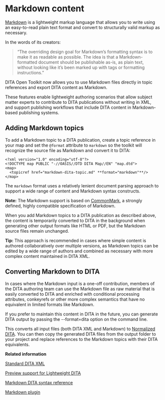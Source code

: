 # Markdown content

[Markdown](https://daringfireball.net/projects/markdown/) is a lightweight markup language that allows you to write using an easy-to-read plain text format and convert to structurally valid markup as necessary.

In the words of its creators:

> “The overriding design goal for Markdown’s formatting syntax is to make it as readable as possible. The idea is that a Markdown-formatted document should be publishable as-is, as plain text, without looking like it’s been marked up with tags or formatting instructions.”

DITA Open Toolkit now allows you to use Markdown files directly in topic references and export DITA content as Markdown.

These features enable lightweight authoring scenarios that allow subject matter experts to contribute to DITA publications without writing in XML, and support publishing workflows that include DITA content in Markdown-based publishing systems.

## Adding Markdown topics

To add a Markdown topic to a DITA publication, create a topic reference in your map and set the `@format` attribute to `markdown` so the toolkit will recognize the source file as Markdown and convert it to DITA:

```
<?xml version="1.0" encoding="utf-8"?>
<!DOCTYPE map PUBLIC "-//OASIS//DTD DITA Map//EN" "map.dtd">
<map>
  <topicref href="markdown-dita-topic.md" **format="markdown"**/>
</map>
```

The `markdown` format uses a relatively lenient document parsing approach to support a wide range of content and Markdown syntax constructs.

**Note:** The Markdown support is based on [CommonMark](http://commonmark.org), a strongly defined, highly compatible specification of Markdown.

When you add Markdown topics to a DITA publication as described above, the content is temporarily converted to DITA in the background when generating other output formats like HTML or PDF, but the Markdown source files remain unchanged.

**Tip:** This approach is recommended in cases where simple content is authored collaboratively over multiple versions, as Markdown topics can be edited by a wide range of authors and combined as necessary with more complex content maintained in DITA XML.

## Converting Markdown to DITA

In cases where the Markdown input is a one-off contribution, members of the DITA authoring team can use the Markdown file as raw material that is easily converted to DITA and enriched with conditional processing attributes, conkeyrefs or other more complex semantics that have no equivalent in limited formats like Markdown.

If you prefer to maintain this content in DITA in the future, you can generate DITA output by passing the --format=dita option on the command line.

This converts all input files \(both DITA XML and Markdown\) to [Normalized DITA](dita2dita.md). You can then copy the generated DITA files from the output folder to your project and replace references to the Markdown topics with their DITA equivalents.

**Related information**  


[Standard DITA XML](../topics/dita-xml-input.md)

[Preview support for Lightweight DITA](../topics/lwdita-input.md)

[Markdown DITA syntax reference](../topics/markdown-dita-syntax-reference.md)

[Markdown plugin](https://www.oxygenxml.com/events/2015/dita-ot_day.html#Markdown_plugin)

